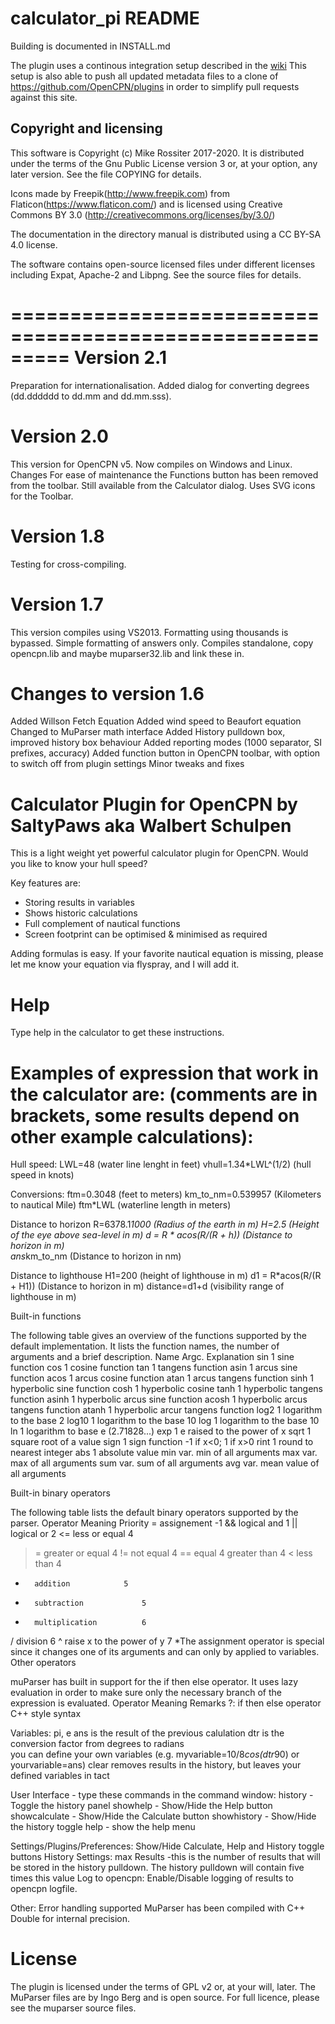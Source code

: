 # calculator_pi README

Building is documented in INSTALL.md

The plugin uses a continous integration setup described in the
[wiki](https://github.com/Rasbats/managed_plugins/wiki/Alternative-Workflow)
This setup is also able to push all updated metadata files to a clone
of https://github.com/OpenCPN/plugins in order to simplify pull requests
against this site.

## Copyright and licensing

This software is Copyright (c) Mike Rossiter 2017-2020. It is distributed
under the terms of the Gnu Public License version 3 or, at your option,
any later version. See the file COPYING for details.

Icons made by Freepik(http://www.freepik.com) from
Flaticon(https://www.flaticon.com/) and is licensed using Creative Commons
BY 3.0 (http://creativecommons.org/licenses/by/3.0/)

The documentation in the directory manual is distributed using a
CC BY-SA 4.0 license.

The software contains open-source licensed files under different licenses
including Expat, Apache-2  and Libpng. See the source files for details.

=========================================================
Version 2.1
===========
Preparation for internationalisation.
Added dialog for converting degrees (dd.dddddd to dd.mm and dd.mm.sss).

Version 2.0
===========
This version for OpenCPN v5.
Now compiles on Windows and Linux.
Changes
For ease of maintenance the Functions button has been removed from the toolbar. Still available from the Calculator dialog.
Uses SVG icons for the Toolbar.

Version 1.8
===========
Testing for cross-compiling.

Version 1.7
===========
This version compiles using VS2013. Formatting using thousands is bypassed. Simple formatting of answers only.
Compiles standalone, copy opencpn.lib and maybe muparser32.lib and link these in.


Changes to version 1.6
=======================================
Added Willson Fetch Equation
Added wind speed to Beaufort equation
Changed to MuParser math interface
Added History pulldown box, improved history box behaviour
Added reporting modes (1000 separator, SI prefixes, accuracy)
Added function button in OpenCPN toolbar, with option to switch off from plugin settings
Minor tweaks and fixes

Calculator Plugin for OpenCPN by SaltyPaws aka Walbert Schulpen
=======================================

This is a light weight yet powerful calculator plugin for OpenCPN. Would you like to know your hull speed? 

Key features are:
* Storing results in variables
* Shows historic calculations
* Full complement of nautical functions
* Screen footprint can be optimised & minimised as required

Adding formulas is easy. If your favorite nautical equation is missing, please let me know your equation via flyspray, and I will add it.

Help
=========
Type help in the calculator to get these instructions.

Examples of expression that work in the calculator are: (comments are in brackets, some results depend on other example calculations):
=========
Hull speed:
	LWL=48			(water line lenght in feet)
	vhull=1.34*LWL^(1/2)	(hull speed in knots)

Conversions:
	ftm=0.3048			(feet to meters)
	km_to_nm=0.539957		(Kilometers to nautical Mile)
	ftm*LWL			(waterline length in meters)

Distance to horizon
	R=6378.1*1000		(Radius of the earth in m)
	H=2.5			(Height of the eye above sea-level in m)
	d = R * acos(R/(R + h))	(Distance to horizon in m)   
	ans*km_to_nm		(Distance to horizon in nm)

Distance to lighthouse
	H1=200			(height of lighthouse in m)
	d1 = R*acos(R/(R + H1))	(Distance to horizon in m)
	distance=d1+d		(visibility range of lighthouse in m)

Built-in functions

The following table gives an overview of the functions supported by the default implementation. It lists the function names, the number of arguments and a brief description.
Name 	Argc. 	Explanation
sin 	1 	sine function
cos 	1 	cosine function
tan 	1 	tangens function
asin 	1 	arcus sine function
acos 	1 	arcus cosine function
atan 	1 	arcus tangens function
sinh 	1 	hyperbolic sine function
cosh 	1 	hyperbolic cosine
tanh 	1 	hyperbolic tangens function
asinh 	1 	hyperbolic arcus sine function
acosh 	1 	hyperbolic arcus tangens function
atanh 	1 	hyperbolic arcur tangens function
log2 	1 	logarithm to the base 2
log10 	1 	logarithm to the base 10
log 	1 	logarithm to the base 10
ln 	1 	logarithm to base e (2.71828...)
exp 	1 	e raised to the power of x
sqrt 	1 	square root of a value
sign 	1 	sign function -1 if x<0; 1 if x>0
rint 	1 	round to nearest integer
abs 	1 	absolute value
min 	var. 	min of all arguments
max 	var. 	max of all arguments
sum 	var. 	sum of all arguments
avg 	var. 	mean value of all arguments


Built-in binary operators

The following table lists the default binary operators supported by the parser.
Operator 	Meaning 	Priority
= 		assignement 			-1
&& 		logical and 			1
|| 		logical or 			2
<= 		less or equal 			4
>= 		greater or equal 		4
!= 		not equal 			4
== 		equal 				4
> 		greater than 			4
< 		less than 			4
+ 		addition 			5
- 		subtraction 			5
* 		multiplication 			6
/ 		division 			6
^ 		raise x to the power of y 	7
*The assignment operator is special since it changes one of its arguments and can only by applied to variables.
Other operators

muParser has built in support for the if then else operator. It uses lazy evaluation in order to make sure only the necessary branch of the expression is evaluated.
Operator 	Meaning 	Remarks
?: 	if then else operator 	C++ style syntax
 
Variables:
	pi, e
	ans is the result of the previous calulation
	dtr is the conversion factor from degrees to radians		
	you can define your own variables (e.g. myvariable=10/8*cos(dtr*90) or yourvariable=ans)
	clear removes results in the history, but leaves your defined variables in tact

User Interface - type these commands in the command window:
	history - Toggle the history panel
	showhelp - Show/Hide the Help button
	showcalculate - Show/Hide the Calculate button
	showhistory - Show/Hide the history toggle
	help - show the help menu

Settings/Plugins/Preferences:
	Show/Hide Calculate, Help and History toggle buttons
	History Settings: max Results -this is the number of results that will be stored in the history pulldown. The history pulldown will contain five times this value
	Log to opencpn: Enable/Disable logging of results to opencpn logfile.
 
Other:
	Error handling supported
	MuParser has been compiled with C++ Double for internal precision.

License
=======
The plugin is licensed under the terms of GPL v2 or, at your will, later. 
The MuParser files are by Ingo Berg and is open source. For full licence, please see the muparser source files.

